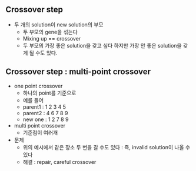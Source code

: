 ## Crossover step
- 두 개의 solution이 new solution의 부모
    - 두 부모의 gene을 섞는다
    - Mixing up == crossover
    - 두 부모의 가장 좋은 solution을 갖고 싶다 하지만 가장 안 좋은 solution을 갖게 될 수도 있다.

## Crossover step : multi-point crossover
- one point crossover
    - 하나의 point를 기준으로
    - 예를 들어
    - parent1 : 1 2 3 4 5
    - parent2 : 4 6 7 8 9
    - new one : 1 2 7 8 9
- multi point crossover
    - 기준점이 여러개
- 문제
    - 위의 예시에서 같은 장소 두 번을 갈 수도 있다 : 즉, invalid solution이 나올 수 있다
    - 해결 : repair, careful crossover